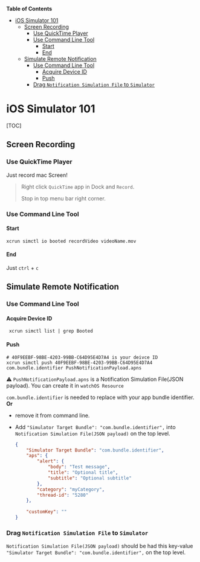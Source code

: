 <!-- START doctoc generated TOC please keep comment here to allow auto update -->
<!-- DON'T EDIT THIS SECTION, INSTEAD RE-RUN doctoc TO UPDATE -->
**Table of Contents**

- [iOS Simulator 101](#ios-simulator-101)
  - [Screen Recording](#screen-recording)
    - [Use QuickTime Player](#use-quicktime-player)
    - [Use Command Line Tool](#use-command-line-tool)
      - [Start](#start)
      - [End](#end)
  - [Simulate Remote Notification](#simulate-remote-notification)
    - [Use Command Line Tool](#use-command-line-tool-1)
      - [Acquire Device ID](#acquire-device-id)
      - [Push](#push)
    - [Drag `Notification Simulation File` to `Simulator`](#drag-notification-simulation-file-to-simulator)

<!-- END doctoc generated TOC please keep comment here to allow auto update -->

# iOS Simulator 101

[TOC]

## Screen Recording

### Use QuickTime Player

Just record mac Screen!

> Right click `QuickTime` app in Dock and `Record`.
>
> Stop in top menu bar right corner.

### Use Command Line Tool

#### Start

```shell
xcrun simctl io booted recordVideo videoName.mov
```

#### End

Just `ctrl` + `c`

## Simulate Remote Notification

### Use Command Line Tool

#### Acquire Device ID

```shell
 xcrun simctl list | grep Booted 
```

#### Push

```shell
# 40F9EEBF-98BE-4203-99BB-C64D95E4D7A4 is your deivce ID
xcrun simctl push 40F9EEBF-98BE-4203-99BB-C64D95E4D7A4 com.bundle.identifier PushNotificationPayload.apns
```

⚠️ `PushNotificationPayload.apns` is a Notification Simulation File(JSON payload). You can create it in `watchOS Resource`

`com.bundle.identifier` is needed to replace with your app bundle identifier. **Or**

- remove it from command line. 

- Add `"Simulator Target Bundle": "com.bundle.identifier",` into `Notification Simulation File(JSON payload)` on the top level.

  ```json
  {
      "Simulator Target Bundle": "com.bundle.identifier",
      "aps": {
          "alert": {
              "body": "Test message",
              "title": "Optional title",
              "subtitle": "Optional subtitle"
          },
          "category": "myCategory",
          "thread-id": "5280"
      },
      
      "customKey": ""
  }
  ```

### Drag `Notification Simulation File` to `Simulator`

 `Notification Simulation File(JSON payload)`  should be had this key-value `"Simulator Target Bundle": "com.bundle.identifier",` on the top level.
